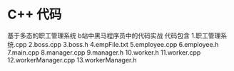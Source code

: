 # C++ 代码
基于多态的职工管理系统
b站中黑马程序员中的代码实战
代码包含
1.职工管理系统.cpp
2.boss.cpp
3.boss.h
4.empFile.txt
5.employee.cpp
6.employee.h
7.main.cpp
8.manager.cpp
9.manager.h
10.worker.h
11.worker.cpp
12.workerManager.cpp
13.workerManager.h
